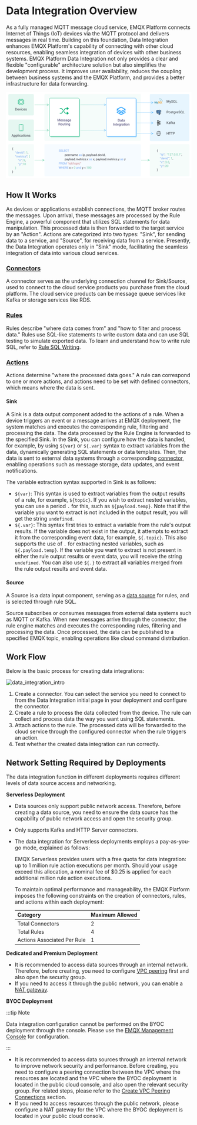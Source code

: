 # Data Integration Overview


As a fully managed MQTT message cloud service, EMQX Platform connects Internet of Things (IoT) devices via the MQTT protocol and delivers messages in real time. Building on this foundation, Data Integration enhances EMQX Platform's capability of connecting with other cloud resources, enabling seamless integration of devices with other business systems. EMQX Platform Data Integration not only provides a clear and flexible "configurable" architecture solution but also simplifies the development process. It improves user availability, reduces the coupling between business systems and the EMQX Platform, and provides a better infrastructure for data forwarding.


![data_integration_intro](./_assets/integration_intro_01.png)

## How It Works

As devices or applications establish connections, the MQTT broker routes the messages. Upon arrival, these messages are processed by the Rule Engine, a powerful component that utilizes SQL statements for data manipulation. This processed data is then forwarded to the target service by an "Action". Actions are categorized into two types: "Sink", for sending data to a service, and "Source", for receiving data from a service. Presently, the Data Integration operates only in "Sink" mode, facilitating the seamless integration of data into various cloud services.

### [Connectors](./connectors.md)

A connector serves as the underlying connection channel for Sink/Source, used to connect to the cloud service products you purchase from the cloud platform. The cloud service products can be message queue services like Kafka or storage services like RDS. 

### [Rules](./rules.md)

Rules describe "where data comes from" and "how to filter and process data." Rules use SQL-like statements to write custom data and can use SQL testing to simulate exported data. To learn and understand how to write rule SQL, refer to [Rule SQL Writing](https://docs.emqx.com/en/enterprise/v4.2/rule/rule-engine.html#sql-%E8%AF%AD%E5%8F%A5).

### [Actions](./rules.md#add-actions)

Actions determine "where the processed data goes." A rule can correspond to one or more actions, and actions need to be set with defined connectors, which means where the data is sent.

#### Sink

A Sink is a data output component added to the actions of a rule. When a device triggers an event or a message arrives at EMQX deployment, the system matches and executes the corresponding rule, filtering and processing the data. The data processed by the Rule Engine is forwarded to the specified Sink. In the Sink, you can configure how the data is handled, for example, by using `${var}` or `${.var}` syntax to extract variables from the data, dynamically generating SQL statements or data templates. Then, the data is sent to external data systems through a corresponding [connector](./connectors.md), enabling operations such as message storage, data updates, and event notifications.

The variable extraction syntax supported in Sink is as follows:

- `${var}`: This syntax is used to extract variables from the output results of a rule, for example, `${topic}`. If you wish to extract nested variables, you can use a period `.` for this, such as `${payload.temp}`. Note that if the variable you want to extract is not included in the output result, you will get the string `undefined`.
- `${.var}`: This syntax first tries to extract a variable from the rule's output results. If the variable does not exist in the output, it attempts to extract it from the corresponding event data, for example, `${.topic}`. This also supports the use of `.` for extracting nested variables, such as `${.payload.temp}`. If the variable you want to extract is not present in either the rule output results or event data, you will receive the string `undefined`. You can also use `${.}` to extract all variables merged from the rule output results and event data.

#### Source

A Source is a data input component, serving as a [data source](https://docs.emqx.com/en/enterprise/latest/data-integration/rule-sql-events-and-fields.html) for rules, and is selected through rule SQL.

Source subscribes or consumes messages from external data systems such as MQTT or Kafka. When new messages arrive through the connector, the rule engine matches and executes the corresponding rules, filtering and processing the data. Once processed, the data can be published to a specified EMQX topic, enabling operations like cloud command distribution.

## Work Flow

Below is the basic process for creating data integrations:

![data_integration_intro](./_assets/integration_intro_02.png)

1. Create a connector. You can select the service you need to connect to from the Data Integration initial page in your deployment and configure the connector.
2. Create a rule to process the data collected from the device. The rule can collect and process data the way you want using SQL statements.
3. Attach actions to the rule. The processed data will be forwarded to the cloud service through the configured connector when the rule triggers an action.
4. Test whether the created data integration can run correctly.

## Network Setting Required by Deployments

The data integration function in different deployments requires different levels of data source access and networking.

**Serverless Deployment**

- Data sources only support public network access. Therefore, before creating a data source, you need to ensure the data source has the capability of public network access and open the security group.

- Only supports Kafka and HTTP Server connectors.

- The data integration for Serverless deployments employs a pay-as-you-go mode, explained as follows:

  EMQX Serverless provides users with a free quota for data integration: up to 1 million rule action executions per month. Should your usage exceed this allocation, a nominal fee of $0.25 is applied for each additional million rule action executions. 

  To maintain optimal performance and manageability, the EMQX Platform imposes the following constraints on the creation of connectors, rules, and actions within each deployment:

  | Category                    | Maximum Allowed |
  | --------------------------- | --------------- |
  | Total Connectors            | 2               |
  | Total Rules                 | 4               |
  | Actions Associated Per Rule | 1               |

**Dedicated and Premium Deployment**

- It is recommended to access data sources through an internal network. Therefore, before creating, you need to configure [VPC peering](../deployments/vpc_peering.md) first and also open the security group.
- If you need to access it through the public network, you can enable a [NAT gateway](../vas/nat-gateway.md).

**BYOC Deployment**

:::tip Note

Data integration configuration cannot be performed on the BYOC deployment through the console. Please use the [EMQX Management Console](../deployments/byoc_management.md) for configuration. 

:::

- It is recommended to access data sources through an internal network to improve network security and performance. Before creating, you need to configure a peering connection between the VPC where the resources are located and the VPC where the BYOC deployment is located in the public cloud console, and also open the relevant security group. For related steps, please refer to the [Create VPC Peering Connections](../deployments/byoc_vpc_peering.md) section.
- If you need to access resources through the public network, please configure a NAT gateway for the VPC where the BYOC deployment is located in your public cloud console.
